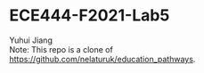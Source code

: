 # ECE444-F2021-Lab5

Yuhui Jiang  
Note: This repo is a clone of https://github.com/nelaturuk/education_pathways.
